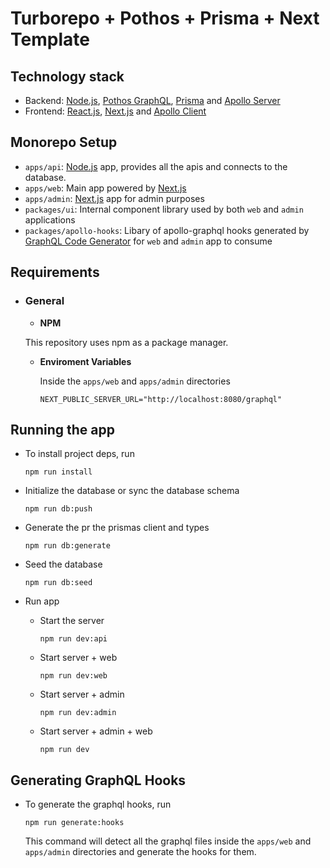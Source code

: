 # Turborepo + Pothos + Prisma + Next Template

## Technology stack

- Backend: [Node.js](https://nodejs.org/en/), [Pothos GraphQL](https://pothos-graphql.dev/), [Prisma](https://www.prisma.io/) and [Apollo Server](https://www.apollographql.com/docs/apollo-server/#:~:text=Apollo%20Server%20is%20an%20open,use%20data%20from%20any%20source.)
- Frontend: [React.js](https://reactjs.org/), [Next.js](https://nextjs.org/) and [Apollo Client](https://www.apollographql.com/docs/react/)

## Monorepo Setup

- `apps/api`: [Node.js](https://nodejs.org/en/) app, provides all the apis and connects to the database.
- `apps/web`: Main app powered by [Next.js](https://nextjs.org)
- `apps/admin`: [Next.js](https://nextjs.org) app for admin purposes
- `packages/ui`: Internal component library used by both `web` and `admin` applications
- `packages/apollo-hooks`: Libary of apollo-graphql hooks generated by [GraphQL Code Generator](https://www.graphql-code-generator.com/) for `web` and `admin` app to consume

## Requirements

- ### General

  - **NPM**

  This repository uses npm as a package manager.

  - **Enviroment Variables**

    Inside the `apps/web` and `apps/admin` directories

    ```
    NEXT_PUBLIC_SERVER_URL="http://localhost:8080/graphql"
    ```

## Running the app

- To install project deps, run

  ```
  npm run install
  ```

- Initialize the database or sync the database schema

  ```
  npm run db:push
  ```

- Generate the pr the prismas client and types

  ```
  npm run db:generate
  ```

- Seed the database

  ```
  npm run db:seed
  ```

- Run app

  - Start the server

    ```
    npm run dev:api
    ```

  - Start server + web

    ```
    npm run dev:web
    ```

  - Start server + admin

    ```
    npm run dev:admin
    ```

  - Start server + admin + web
    ```
    npm run dev
    ```

## Generating GraphQL Hooks

- To generate the graphql hooks, run

  ```
  npm run generate:hooks
  ```

  This command will detect all the graphql files inside the `apps/web` and `apps/admin` directories and generate the hooks for them.
